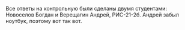 Все ответы на контрольную были сделаны двумя студентами: Новоселов Богдан и Верещагин Андрей, РИС-21-2б. Андрей забыл ноутбук, поэтому вот так вот.
